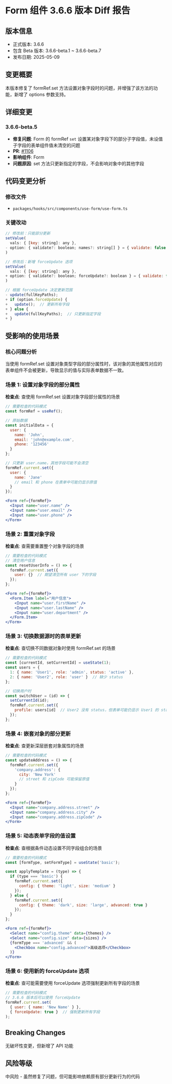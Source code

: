 # Form 组件 3.6.6 版本 Diff 报告

## 版本信息
- 正式版本: 3.6.6
- 包含 Beta 版本: 3.6.6-beta.1 ~ 3.6.6-beta.7
- 发布日期: 2025-05-09

## 变更概要

本版本修复了 formRef.set 方法设置对象字段时的问题，并增强了该方法的功能，新增了 options 参数支持。

## 详细变更

### 3.6.6-beta.5
- **修复问题**: Form 的 formRef `set` 设置某对象字段下的部分子字段值，未设值子字段的表单组件值未清空的问题
- **PR**: [#1106](https://github.com/sheinsight/shineout-next/pull/1106)
- **影响组件**: Form
- **问题原因**: set 方法只更新指定的字段，不会影响对象中的其他字段

## 代码变更分析

### 修改文件
- `packages/hooks/src/components/use-form/use-form.ts`

### 关键改动
```javascript
// 修改前：只能部分更新
setValue(
  vals: { [key: string]: any },
- option: { validate?: boolean; names?: string[] } = { validate: false },
)

// 修改后：新增 forceUpdate 选项
setValue(
  vals: { [key: string]: any },
+ option: { validate?: boolean; forceUpdate?: boolean } = { validate: false },
)

// 根据 forceUpdate 决定更新范围
- update(fullKeyPaths);
+ if (option.forceUpdate) {
+   update();  // 更新所有字段
+ } else {
+   update(fullKeyPaths);  // 只更新指定字段
+ }
```

## 受影响的使用场景

### 核心问题分析
当使用 formRef.set 设置对象类型字段的部分属性时，该对象的其他属性对应的表单组件不会被更新，导致显示的值与实际表单数据不一致。

### 场景 1: 设置对象字段的部分属性
**检查点**: 查使用 formRef.set 设置对象字段部分属性的场景
```jsx
// 需要检查的代码模式
const formRef = useRef();

// 原始数据
const initialData = {
  user: {
    name: 'John',
    email: 'john@example.com',
    phone: '123456'
  }
};

// 只更新 user.name，其他字段可能不会清空
formRef.current.set({
  user: {
    name: 'Jane'
    // email 和 phone 在表单中可能仍显示原值
  }
});

<Form ref={formRef}>
  <Input name="user.name" />
  <Input name="user.email" />
  <Input name="user.phone" />
</Form>
```

### 场景 2: 重置对象字段
**检查点**: 查需要重置整个对象字段的场景
```jsx
// 需要检查的代码模式
// 清空用户信息
const resetUserInfo = () => {
  formRef.current.set({
    user: {}  // 期望清空所有 user 下的字段
  });
};

<Form ref={formRef}>
  <Form.Item label="用户信息">
    <Input name="user.firstName" />
    <Input name="user.lastName" />
    <Input name="user.department" />
  </Form.Item>
</Form>
```

### 场景 3: 切换数据源时的表单更新
**检查点**: 查切换不同数据对象时使用 formRef.set 的场景
```jsx
// 需要检查的代码模式
const [currentId, setCurrentId] = useState(1);
const users = {
  1: { name: 'User1', role: 'admin', status: 'active' },
  2: { name: 'User2', role: 'user' }  // 缺少 status
};

// 切换用户时
const switchUser = (id) => {
  setCurrentId(id);
  formRef.current.set({
    profile: users[id]  // User2 没有 status，但表单可能仍显示 User1 的 status
  });
};
```

### 场景 4: 嵌套对象的部分更新
**检查点**: 查更新深层嵌套对象属性的场景
```jsx
// 需要检查的代码模式
const updateAddress = () => {
  formRef.current.set({
    'company.address': {
      city: 'New York'
      // street 和 zipCode 可能保留原值
    }
  });
};

<Form ref={formRef}>
  <Input name="company.address.street" />
  <Input name="company.address.city" />
  <Input name="company.address.zipCode" />
</Form>
```

### 场景 5: 动态表单字段的值设置
**检查点**: 查根据条件动态设置不同字段组合的场景
```jsx
// 需要检查的代码模式
const [formType, setFormType] = useState('basic');

const applyTemplate = (type) => {
  if (type === 'basic') {
    formRef.current.set({
      config: { theme: 'light', size: 'medium' }
    });
  } else {
    formRef.current.set({
      config: { theme: 'dark', size: 'large', advanced: true }
    });
  }
};

<Form ref={formRef}>
  <Select name="config.theme" data={themes} />
  <Select name="config.size" data={sizes} />
  {formType === 'advanced' && (
    <Checkbox name="config.advanced">高级选项</Checkbox>
  )}
</Form>
```

### 场景 6: 使用新的 forceUpdate 选项
**检查点**: 查可能需要使用 forceUpdate 选项强制更新所有字段的场景
```jsx
// 需要检查的代码模式
// 3.6.6 版本后可以使用 forceUpdate
formRef.current.set(
  { user: { name: 'New Name' } },
  { forceUpdate: true }  // 强制更新所有字段
);
```

## Breaking Changes

无破坏性变更，但新增了 API 功能

## 风险等级

中风险 - 虽然修复了问题，但可能影响依赖原有部分更新行为的代码
